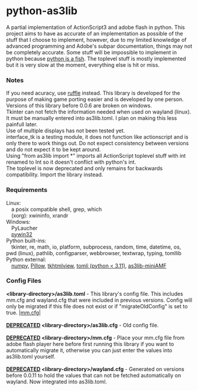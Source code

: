 <h1>python-as3lib</h1>
A partial implementation of ActionScript3 and adobe flash in python. This project aims to have as accurate of an implementation as possible of the stuff that I choose to implement, however, due to my limited knowledge of advanced programming and Adobe's subpar documentation, things may not be completely accurate. Some stuff will be impossible to implement in python because <a href="https://docs.python.org/3/glossary.html#term-global-interpreter-lock">python is a fish</a>. The toplevel stuff is mostly implemented but it is very slow at the moment, everything else is hit or miss.
<h3>Notes</h3>
If you need acuracy, use <a href="https://ruffle.rs">ruffle</a> instead. This library is developed for the purpose of making game porting easier and is developed by one person.
<br>Versions of this library before 0.0.6 are broken on windows.
<br>Tkinter can not fetch the information needed when used on wayland (linux). It must be manually entered into as3lib.toml. I plan on making this less painfull later.
<br>Use of multiple displays has not been tested yet.
<br>interface_tk is a testing module, it does not function like actionscript and is only there to work things out. Do not expect consistency between versions and do not expect it to be kept around.
<br>Using "from as3lib import *" imports all ActionScript toplevel stuff with int renamed to Int so it doesn't conflict with python's int.
<br>The toplevel is now deprecated and only remains for backwards compatibility. Import the library instead.
<h3>Requirements</h3>
Linux:
<br>&emsp;a posix compatible shell, grep, which
<br>&emsp;(xorg): xwininfo, xrandr
<br>Windows:
<br>&emsp;PyLaucher
<br>&emsp;<a href="https://pypi.org/project/pywin32/">pywin32</a>
<br>Python built-ins:
<br>&emsp;tkinter, re, math, io, platform, subprocess, random, time, datetime, os, pwd (linux), pathlib, configparser, webbrowser, textwrap, typing, tomllib
<br>Python external:
<br>&emsp;<a href="https://pypi.org/project/numpy">numpy</a>, <a href="https://pypi.org/project/Pillow">Pillow</a>, <a href="https://pypi.org/project/tkhtmlview">tkhtmlview</a>, <a href="https://pypi.org/project/tomli/">tomli (python < 3.11)</a>, <a href="https://pypi.org/project/as3lib-miniAMF/">as3lib-miniAMF</a>
<h3>Config Files</h3>
<b>&lt;library-directory&gt;/as3lib.toml</b> - This library's config file. This includes mm.cfg and wayland.cfg that were included in previous versions. Config will only be migrated if this file does not exist or if "migrateOldConfig" is set to true. |<a href="https://web.archive.org/web/20180227100916/helpx.adobe.com/flash-player/kb/configure-debugger-version-flash-player.html">mm.cfg</a>|
<br><br><b><u>DEPRECATED</u> &lt;library-directory&gt;/as3lib.cfg</b> - Old config file.
<br><br><b><u>DEPRECATED</u> &lt;library-directory&gt;/mm.cfg</b> - Place your mm.cfg file from adobe flash player here before first running this library if you want to automatically migrate it, otherwise you can just enter the values into as3lib.toml yourself.
<br><br><b><u>DEPRECATED</u> &lt;library-directory&gt;/wayland.cfg</b> - Generated on versions before 0.0.11 to hold the values that can not be fetched automatically on wayland. Now integrated into as3lib.toml.

